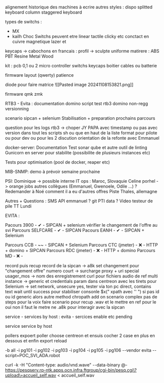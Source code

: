 
alignement historique des machines à ecrire
autres styles : dispo
splitted keyboard
column staggered keyboard

types de switchs :
- MX
- kailh Choc
Switchs peuvent etre linear tactile clicky etc
conctact en cuivre
magnetique lazer et


keycaps -> cabochons en francais :
profil -> sculpte uniforme
matirere : ABS PBT Resine Metal Wood

kit :
pcb 0,1 ou 2
micro controller
switchs
keycaps
boitier
cables ou batterie

firmware
layout (qwerty)
patience


diode pour faire matrice
![[Pasted image 20241108153821.png]]

firmware
qmk zmk


RTB3 - Evita :
documentation
domino script
test rtb3 domino non-regg
versionning

scenario sipcan + selenium
Stabilisation + preparation prochains parcours

question pour les logs rtb3 -> choper JY PAPA
avec timestamp ou pas
avec version dans tout les scripts sh ou que en haut de la liste
format pour pilote ou pour dev ou pour les 2
discution orientation de la refonte avec Emmanuel


docker-server:
Documentation
Test sonar qube et autre outil de linting
Gunicorn en server pour stabilite (possibilite de plusieurs instances etc)

Tests pour optimisation (pool de docker, reaper etc)


MIB-SNMP:
demo à prévoir semaine prochaine


PSI:
Dominique -> possible interne IT ops : Maroc, Slovaquie
Celine porhel -> orange jobs
autres collègues (Emmanuel, Gwenoele, Odile ...) ?
Redemander à Noé comment il a eu d'autres offres
Piste Thales, allemagne


Autres + Questions :
SMS API emmanuel ?
git PTI data ?
Video testeur de pile
TT Lundi

EVITA :


Pacours 3900		-   ✔   -    SIPCAN + selenium
vérifier le changement de l'offre au svi
Parcours SELFCARE	-   ✔   -    SIPCAN
Pacours EANH		-   ✔   -    SIPCAN + Selenium

Parcours CCB		-   ~~   -    SIPCAN + Selenium
Parcours CTC (jmeter)	-   ❌   -    HTTP + domino + SIPCAN
Parcours RDC (jmeter)	-   ❌   -    HTTP + domino
Parcours MD		-   ❌   -



record puis recup record de la sipcan -> a8k set changement pour "changement offre"
numero court -> surcharge proxy + uri special
usager_mos -> nom des enregistrement
curl pour fichiers audio de ref
multi instance -> generic et credentials param dans centreon avec les tirets pour
Selenium -> set network, unsecure yes, tester via ton pc direct, contains text
wait until success pour stabiliser 
consonle $x(" xpath avec '' ") si pas id ou id generic alors autre method
chropath add on
scenario complex pas de steps pour la voix
faire scenario pour recup .wav et le mettre en ref
pour le oui non il faut le metre ne .a8k pour interagir avec la sipcan

service - services by host : evita
	- sercices enable etc pending


service service by host

pollers expoert poller choose centreon et ensuis cocher 2 case en plus en dessous et enfin export reload

-b all -i pg101 -i pg102 -i pg103 -i pg104 -i pg105 -i pg106 --vendor evita --script=POC_SVI_ADA.robot

curl -k -H "Content-type: audio/vnd.wave" --data-binary @- https://pesqserv.rp-ntk.apps.ocn.infra.ftgroup/cgi-bin/pesq.cgi\?upload\=accueil_self.wav < accueil_self.wav



